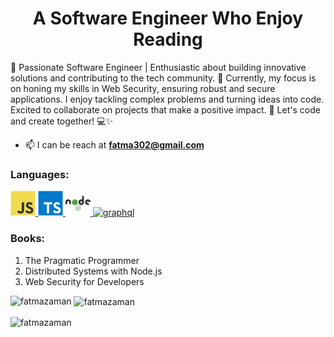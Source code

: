 
<h1 align="center"> A Software Engineer Who Enjoy Reading </h1>

<p align="left">  🚀 Passionate Software Engineer | Enthusiastic about building innovative solutions and contributing to the tech community. 🌱 Currently, my focus is on honing my skills in Web Security, ensuring robust and secure applications. I enjoy tackling complex problems and turning ideas into code. Excited to collaborate on projects that make a positive impact. 💬 Let's code and create together! 💻✨ </p>

- 📫 I can be reach at **fatma302@gmail.com**

<h3 align="left">Languages: </h3>
<p align="left">  <a href="https://developer.mozilla.org/en-US/docs/Web/JavaScript" target="_blank" rel="noreferrer"> <img src="https://raw.githubusercontent.com/devicons/devicon/master/icons/javascript/javascript-original.svg" alt="javascript" width="40" height="40"/> </a> 
<a href="https://www.typescriptlang.org/" target="_blank" rel="noreferrer"> <img src="https://raw.githubusercontent.com/devicons/devicon/master/icons/typescript/typescript-original.svg" alt="typescript" width="40" height="40"/> </a> 
<a href="https://nodejs.org" target="_blank" rel="noreferrer"> <img src="https://raw.githubusercontent.com/devicons/devicon/master/icons/nodejs/nodejs-original-wordmark.svg" alt="nodejs" width="40" height="40"/> </a>
<a href="https://graphql.org" target="_blank" rel="noreferrer"> <img src="https://www.vectorlogo.zone/logos/graphql/graphql-icon.svg" alt="graphql" width="40" height="40"/> </a> 
</p>

<h3 align="left">Books: </h3>
<ol>
  <li>The Pragmatic Programmer</li>
  <li>Distributed Systems with Node.js</li>
  <li>Web Security for Developers</li>
</ol>

<p><img align="left" src="https://github-readme-stats.vercel.app/api/top-langs?username=fatmazaman&show_icons=true&locale=en&layout=compact" alt="fatmazaman" /></p>

<p>&nbsp;<img align="center" src="https://github-readme-stats.vercel.app/api?username=fatmazaman&show_icons=true&locale=en" alt="fatmazaman" /></p>

<p><img align="center" src="https://github-readme-streak-stats.herokuapp.com/?user=fatmazaman&" alt="fatmazaman" /></p>
